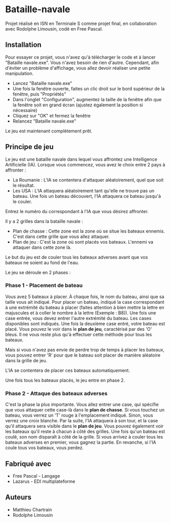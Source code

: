 # Bataille-navale
Projet réalisé en ISN en Terminale S comme projet final, en collaboration avec Rodolphe Limousin, codé en Free Pascal. 

## Installation
Pour essayer ce projet, vous n'avez qu'à télécharger le code et à lancer "Bataille navale.exe". Vous n'avez besoin de rien d'autre.
Cependant, afin d'éviter un problème d'affichage, vous allez devoir réaliser une petite manipulation.
- Lancez "Bataille navale.exe"
- Une fois la fenêtre ouverte, faites un clic droit sur le bord supérieur de la fenêtre, puis "Propriétés"
- Dans l'onglet "Configuration", augmentez la taille de la fenêtre afin que la fenêtre soit en grand écran (ajustez également la position si nécessaire)
- Cliquez sur "OK" et fermez la fenêtre
- Relancez "Bataille navale.exe"

Le jeu est maintenant complètement prêt.

## Principe de jeu
Le jeu est une bataille navale dans lequel vous affrontez une Intelligence Artificielle (IA). Lorsque vous commencez, vous avez le choix entre 2 pays à affronter :
- La Roumanie : L'IA se contentera d'attaquer aléatoirement, quel que soit le résultat.
- Les USA : L'IA attaquera aléatoirement tant qu'elle ne trouve pas un bateau. Une fois un bateau découvert, l'IA attaquera ce bateau jusqu'à le couler.

Entrez le numéro du correspondant à l'IA que vous désirez affronter.

Il y a 2 grilles dans la bataille navale :
- Plan de chasse : Cette zone est la zone où se situe les bateaux ennemis. C'est dans cette grille que vous allez attaquer.
- Plan de jeu : C'est la zone où sont placés vos bateaux. L'ennemi va attaquer dans cette zone là.

Le but du jeu est de couler tous les bateaux adverses avant que vos bateaux ne soient au fond de l'eau.

Le jeu se déroule en 2 phases :
### Phase 1 - Placement de bateau
Vous avez 5 bateaux à placer. À chaque fois, le nom du bateau, ainsi que sa taille vous ait indiqué. Pour placer un bateau, indiqué la case correspondant à une extrémité du bateau à placer (faites attention à bien mettre la lettre en majuscules et à coller le nombre à la lettre (Exemple : B8)). Une fois une case entrée, vous devez entrer l'autre extrémité du bateau. Les cases disponibles sont indiqués. Une fois la deuxième case entré, votre bateau est placé. Vous pouvez le voir dans le **plan de jeu**, caractérisé par des 'O' bleus. Il ne vous reste plus qu'à effectuer cette méthode pour tous les bateaux.

Mais si vous n'avez pas envie de perdre trop de temps à placer les bateaux, vous pouvez entrer 'R' pour que le bateau soit placer de manière aléatoire dans la grille de jeu.

L'IA se contentera de placer ces bateaux automatiquement.

Une fois tous les bateaux placés, le jeu entre en phase 2.

### Phase 2 - Attaque des bateaux adverses
C'est la phase la plus importante. Vous allez entrer une case, qui spécifie que vous attaquer cette case-là dans le **plan de chasse**. Si vous touchez un bateau, vous verrez un 'T' rouge à l'emplacement indiqué. Sinon, vous verrez une croix blanche. Par la suite, l'IA attaquera à son tour, et la case qu'il attaquera sera visible dans le **plan de jeu**. Vous pouvez également voir les bateaux qu'il reste à chacun à côté des grilles. Une fois qu'un bateau est coulé, son nom disparaît à côté de la grille. Si vous arrivez à couler tous les bateaux adverses en premier, vous gagnez la partie. En revanche, si l'IA coule tous vos bateaux, vous perdez.

## Fabriqué avec
- Free Pascal - Langage
- Lazarus - EDI multiplateforme

## Auteurs
- Matthieu Chartrain
- Rodolphe Limousin
